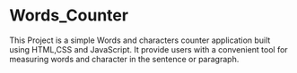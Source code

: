 # Words_Counter
This Project is a simple Words and characters counter application built using HTML,CSS and JavaScript. It provide users with a convenient tool for measuring words and character in the sentence or paragraph.
